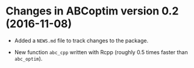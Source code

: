 # Changes in ABCoptim version 0.2 (2016-11-08)

* Added a `NEWS.md` file to track changes to the package.

* New function `abc_cpp` written with Rcpp (roughly 0.5 times faster than
  `abc_optim`).



